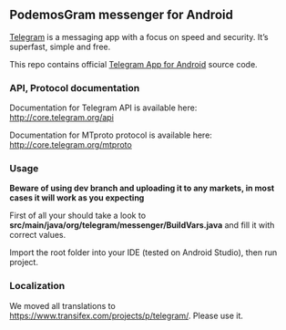 ## PodemosGram messenger for Android

[Telegram](http://telegram.org) is a messaging app with a focus on speed and security. It’s superfast, simple and free.

This repo contains official [Telegram App for Android](https://play.google.com/store/apps/details?id=org.telegram.messenger) source code.

### API, Protocol documentation

Documentation for Telegram API is available here: http://core.telegram.org/api

Documentation for MTproto protocol is available here: http://core.telegram.org/mtproto

### Usage

**Beware of using dev branch and uploading it to any markets, in most cases it will work as you expecting**

First of all your should take a look to **src/main/java/org/telegram/messenger/BuildVars.java** and fill it with correct values.

Import the root folder into your IDE (tested on Android Studio), then run project.

### Localization

We moved all translations to https://www.transifex.com/projects/p/telegram/. Please use it.
